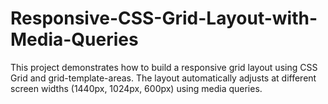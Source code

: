 # Responsive-CSS-Grid-Layout-with-Media-Queries
This project demonstrates how to build a responsive grid layout using CSS Grid and grid-template-areas. The layout automatically adjusts at different screen widths (1440px, 1024px, 600px) using media queries.
